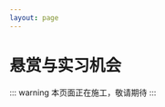 ```yaml
---
layout: page
---
```


<script setup>
import ChildHeader from '/components/ChildHeader.vue'
</script>

<ChildHeader />

<div class="body_content">

# 悬赏与实习机会

::: warning
本页面正在施工，敬请期待
:::

</div>